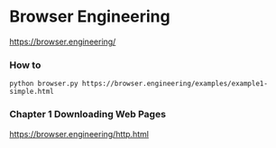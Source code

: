 # Browser Engineering

https://browser.engineering/

### How to

```
python browser.py https://browser.engineering/examples/example1-simple.html
```


### Chapter 1 Downloading Web Pages

https://browser.engineering/http.html